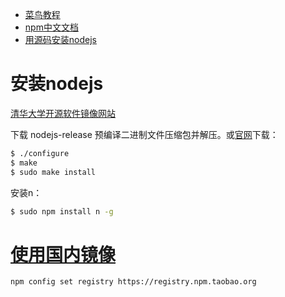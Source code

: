 * [菜鸟教程](https://www.runoob.com/nodejs/nodejs-tutorial.html)
* [npm中文文档](https://www.npmjs.com.cn/)
* [用源码安装nodejs](https://www.cnblogs.com/shengtaiyuan/p/10164823.html)

# 安装nodejs
[清华大学开源软件镜像网站](https://mirrors.tuna.tsinghua.edu.cn/)  

下载 nodejs-release 预编译二进制文件压缩包并解压。或[官网](https://nodejs.org/en/download/)下载：  

```sh
$ ./configure
$ make
$ sudo make install
```

安装n：  
```sh
$ sudo npm install n -g
```

# [使用国内镜像](https://blog.csdn.net/qq_39207948/article/details/79449633)
```
npm config set registry https://registry.npm.taobao.org
```
